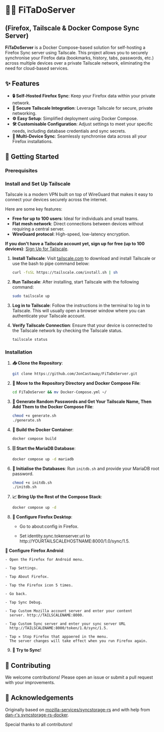 # 🦊🚀 FiTaDoServer


## (Firefox, Tailscale & Docker Compose Sync Server)

**FiTaDoServer** is a Docker Compose-based solution for self-hosting a Firefox Sync server using Tailscale. This project allows you to securely synchronise your Firefox data (bookmarks, history, tabs, passwords, etc.) across multiple devices over a private Tailscale network, eliminating the need for cloud-based services.

## ✨ Features

- **🔒 Self-Hosted Firefox Sync**: Keep your Firefox data within your private network.
- **🔐 Secure Tailscale Integration**: Leverage Tailscale for secure, private networking.
- **⚙️ Easy Setup**: Simplified deployment using Docker Compose.
- **🛠 Customisable Configuration**: Adjust settings to meet your specific needs, including database credentials and sync secrets.
- **📱 Multi-Device Sync**: Seamlessly synchronise data across all your Firefox installations.

## 🚀 Getting Started

### Prerequisites

### Install and Set Up Tailscale

Tailscale is a modern VPN built on top of WireGuard that makes it easy to connect your devices securely across the internet.

Here are some key features:

- **Free for up to 100 users**: Ideal for individuals and small teams.
- **Flat mesh network**: Direct connections between devices without requiring a central server.
- **WireGuard protocol**: High-speed, low-latency encryption.

**If you don't have a Tailscale account yet, sign up for free (up to 100 devices)**: [Sign Up for Tailscale](https://tailscale.com).

1. **Install Tailscale**: Visit [tailscale.com](https://tailscale.com/download) to download and install Tailscale or use the bash to pipe command below:

    ```sh
    curl -fsSL https://tailscale.com/install.sh | sh
    ```

2. **Run Tailscale**: After installing, start Tailscale with the following command:

    ```sh
    sudo tailscale up
    ```

3. **Log in to Tailscale**: Follow the instructions in the terminal to log in to Tailscale. This will usually open a browser window where you can authenticate your Tailscale account.

4. **Verify Tailscale Connection**: Ensure that your device is connected to the Tailscale network by checking the Tailscale status.

    ```sh
    tailscale status
    ```

### Installation

1. **📥 Clone the Repository**:
    ```sh
    git clone https://github.com/JonCastaway/FiTaDoServer.git
    ```

2. **📂 Move to the Repository Directory and Docker Compose File**:
    ```sh
    cd FiTaDoServer && mv Docker-Compose.yml ~/
    ```

3. **🔐 Generate Random Passwords and Get Your Tailscale Name, Then Add Them to the Docker Compose File**:
    ```sh
    chmod +x generate.sh
    ./generate.sh
    ```

4. **🔧 Build the Docker Container**:
    ```sh
    docker compose build
    ```

5. **🗄 Start the MariaDB Database**:
    ```sh
    docker compose up -d mariadb
    ```

6. **🔧 Initialise the Databases**: Run `initdb.sh` and provide your MariaDB root password.
    ```sh
    chmod +x initdb.sh
    ./initdb.sh
    ```

7. **📈 Bring Up the Rest of the Compose Stack**:
    ```sh
    docker compose up -d
    ```

8. **🦊 Configure Firefox Desktop**:
    - Go to about:config in Firefox.
 
   - Set identity.sync.tokenserver.uri to
     http://YOURTAILSCALEHOSTNAME:8000/1.0/sync/1.5.


  **🦊 Configure Firefox Android**:

    - Open the Firefox for Android menu.

    - Tap Settings.

    - Tap About Firefox.

    - Tap the Firefox icon 5 times.

    - Go back.

    - Tap Sync Debug.

    - Tap Custom Mozilla account server and enter your content  
      server. http://TAILSCALENAME:8000.

    - Tap Custom Sync server and enter your sync server URL
      http://TAILSCALENAME:8000/token/1.0/sync/1.5.
 
    - Tap ✕ Stop Firefox that appaered in the menu.
      The server changes will take effect when you run Firefox again.

9. **🚀 Try to Sync**!

## 🤝 Contributing

We welcome contributions! Please open an issue or submit a pull request with your improvements.

## 📝 Acknowledgements

Originally based on [mozilla-services/syncstorage-rs](https://github.com/mozilla-services/syncstorage-rs) and with help from [dan-r's syncstorage-rs-docker](https://github.com/dan-r/syncstorage-rs-docker).

Special thanks to all contributors!
